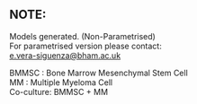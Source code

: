 
## NOTE:

Models generated. (Non-Parametrised) <br />
For parametrised version please contact:  <br />
e.vera-siguenza@bham.ac.uk  <br />

BMMSC :  Bone Marrow Mesenchymal Stem Cell <br />
MM : Multiple Myeloma Cell  <br />
Co-culture: BMMSC + MM   <br />
